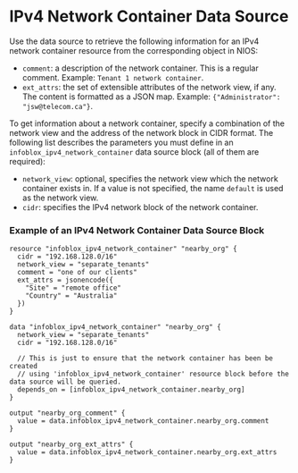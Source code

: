 # IPv4 Network Container Data Source

Use the data source to retrieve the following information for an IPv4 network container resource from the corresponding
object in NIOS:

* `comment`: a description of the network container. This is a regular comment. Example: `Tenant 1 network container`.
* `ext_attrs`: the set of extensible attributes of the network view, if any. The content is formatted as a JSON map. Example: `{"Administrator": "jsw@telecom.ca"}`.

To get information about a network container, specify a combination of
the network view and the address of the network block in CIDR format.
The following list describes the parameters you must define
in an `infoblox_ipv4_network_container` data source block (all of them are required):

* `network_view`: optional, specifies the network view which the network container exists in. If a value is not specified, the name `default` is used as the network view.
* `cidr`: specifies the IPv4 network block of the network container.

### Example of an IPv4 Network Container Data Source Block

```hcl
resource "infoblox_ipv4_network_container" "nearby_org" {
  cidr = "192.168.128.0/16"
  network_view = "separate_tenants"
  comment = "one of our clients"
  ext_attrs = jsonencode({
    "Site" = "remote office"
    "Country" = "Australia"
  })
}

data "infoblox_ipv4_network_container" "nearby_org" {
  network_view = "separate_tenants"
  cidr = "192.168.128.0/16"

  // This is just to ensure that the network container has been be created
  // using 'infoblox_ipv4_network_container' resource block before the data source will be queried.
  depends_on = [infoblox_ipv4_network_container.nearby_org]
}

output "nearby_org_comment" {
  value = data.infoblox_ipv4_network_container.nearby_org.comment
}

output "nearby_org_ext_attrs" {
  value = data.infoblox_ipv4_network_container.nearby_org.ext_attrs
}
```
